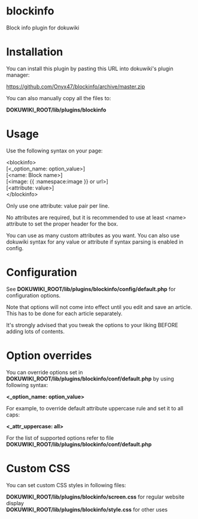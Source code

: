 blockinfo
=========

Block info plugin for dokuwiki

Installation
=========

You can install this plugin by pasting this URL into dokuwiki's plugin manager:

<a href="https://github.com/Onyx47/blockinfo/archive/master.zip">https://github.com/Onyx47/blockinfo/archive/master.zip</a>

You can also manually copy all the files to:

<strong>DOKUWIKI_ROOT/lib/plugins/blockinfo</strong>

Usage
=========

Use the following syntax on your page:

&lt;blockinfo&gt;<br>
[&lt;_option_name: option_value&gt;]<br>
[&lt;name: Block name&gt;]<br>
[&lt;image: {{ :namespace:image }} or url&gt;]<br>
[&lt;attribute: value&gt;]<br>
&lt;/blockinfo&gt;<br>

Only use one attribute: value pair per line.

No attributes are required, but it is recommended to use at least &lt;name&gt; attribute to set the proper header for the box.

You can use as many custom attributes as you want. You can also use dokuwiki syntax for any value or attribute if syntax parsing is enabled in config.

Configuration
=========

See <strong>DOKUWIKI_ROOT/lib/plugins/blockinfo/config/default.php</strong> for configuration options.

Note that options will not come into effect until you edit and save an article. This has to be done for each article separately.

It's strongly advised that you tweak the options to your liking BEFORE adding lots of contents.

Option overrides
=========

You can override options set in <strong>DOKUWIKI_ROOT/lib/plugins/blockinfo/conf/default.php</strong> by using following syntax:

<strong>&lt;_option_name: option_value&gt;</strong>

For example, to override default attribute uppercase rule and set it to all caps:

<strong>&lt;_attr_uppercase: all&gt;</strong>

For the list of supported options refer to file <strong>DOKUWIKI_ROOT/lib/plugins/blockinfo/conf/default.php</strong>

Custom CSS
========

You can set custom CSS styles in following files:

<strong>DOKUWIKI_ROOT/lib/plugins/blockinfo/screen.css</strong> for regular website display<br>
<strong>DOKUWIKI_ROOT/lib/plugins/blockinfo/style.css</strong> for other uses

